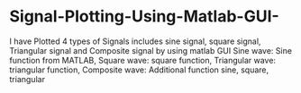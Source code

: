 # Signal-Plotting-Using-Matlab-GUI-
I have Plotted 4 types of Signals includes sine signal, square signal, Triangular signal and Composite signal by using matlab GUI
Sine wave:  Sine function from MATLAB,
Square wave:  square function,
Triangular wave:  triangular function,
Composite wave:  Additional function sine, square, triangular
